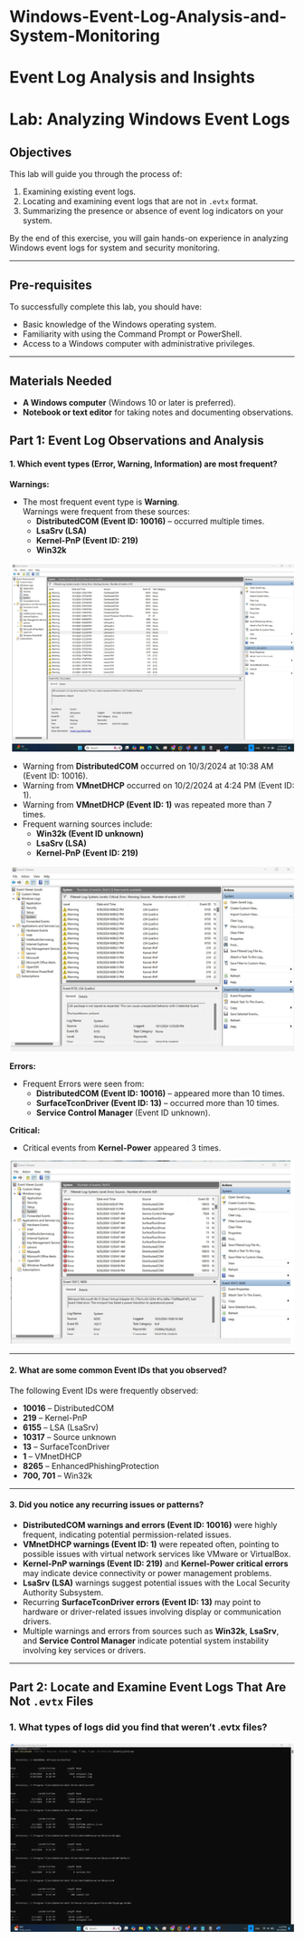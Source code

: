 # Windows-Event-Log-Analysis-and-System-Monitoring
# Event Log Analysis and Insights

# Lab: Analyzing Windows Event Logs

## Objectives
This lab will guide you through the process of:
1. Examining existing event logs.
2. Locating and examining event logs that are not in `.evtx` format.
3. Summarizing the presence or absence of event log indicators on your system.

By the end of this exercise, you will gain hands-on experience in analyzing Windows event logs for system and security monitoring.

---

## Pre-requisites
To successfully complete this lab, you should have:
- Basic knowledge of the Windows operating system.
- Familiarity with using the Command Prompt or PowerShell.
- Access to a Windows computer with administrative privileges.

---

## Materials Needed
- **A Windows computer** (Windows 10 or later is preferred).
- **Notebook or text editor** for taking notes and documenting observations.




## Part 1: Event Log Observations and Analysis

#### 1. Which event types (Error, Warning, Information) are most frequent?
**Warnings:**
- The most frequent event type is **Warning**.  
Warnings were frequent from these sources:
  - **DistributedCOM (Event ID: 10016)** – occurred multiple times.
  - **LsaSrv (LSA)**  
  - **Kernel-PnP (Event ID: 219)**  
  - **Win32k**


![Event Logs Screenshot](Eventlogs-screenshot1.jpg)












- Warning from **DistributedCOM** occurred on 10/3/2024 at 10:38 AM (Event ID: 10016).  
- Warning from **VMnetDHCP** occurred on 10/2/2024 at 4:24 PM (Event ID: 1).  
- Warning from **VMnetDHCP (Event ID: 1)** was repeated more than 7 times.  
- Frequent warning sources include:  
  - **Win32k (Event ID unknown)**  
  - **LsaSrv (LSA)**  
  - **Kernel-PnP (Event ID: 219)**  




![Event Logs Screenshot 2](Eventlogs-screenshot2.jpg)






**Errors:**
- Frequent Errors were seen from:  
  - **DistributedCOM (Event ID: 10016)** – appeared more than 10 times.  
  - **SurfaceTconDriver (Event ID: 13)** – occurred more than 10 times.  
  - **Service Control Manager** (Event ID unknown).  

**Critical:**
- Critical events from **Kernel-Power** appeared 3 times.




![Event Logs Screenshot 3](Eventlogs-screenshot3.jpg)





---

#### 2. What are some common Event IDs that you observed?
The following Event IDs were frequently observed:
- **10016** – DistributedCOM  
- **219** – Kernel-PnP  
- **6155** – LSA (LsaSrv)  
- **10317** – Source unknown  
- **13** – SurfaceTconDriver  
- **1** – VMnetDHCP  
- **8265** – EnhancedPhishingProtection  
- **700, 701** – Win32k  

---

#### 3. Did you notice any recurring issues or patterns?
- **DistributedCOM warnings and errors (Event ID: 10016)** were highly frequent, indicating potential permission-related issues.  
- **VMnetDHCP warnings (Event ID: 1)** were repeated often, pointing to possible issues with virtual network services like VMware or VirtualBox.  
- **Kernel-PnP warnings (Event ID: 219)** and **Kernel-Power critical errors** may indicate device connectivity or power management problems.  
- **LsaSrv (LSA)** warnings suggest potential issues with the Local Security Authority Subsystem.  
- Recurring **SurfaceTconDriver errors (Event ID: 13)** may point to hardware or driver-related issues involving display or communication drivers.  
- Multiple warnings and errors from sources such as **Win32k**, **LsaSrv**, and **Service Control Manager** indicate potential system instability involving key services or drivers.

--- 


## Part 2: Locate and Examine Event Logs That Are Not `.evtx` Files

### 1. What types of logs did you find that weren’t .evtx files?


![PowerShell Screenshot 1](powershell1.jpg)







